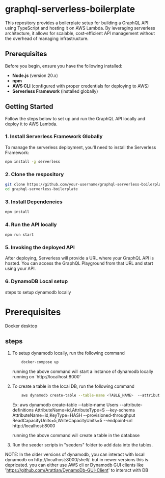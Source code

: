 # graphql-serverless-boilerplate

This repository provides a boilerplate setup for building a GraphQL API using TypeScript and hosting it on AWS Lambda. By leveraging serverless architecture, it allows for scalable, cost-efficient API management without the overhead of managing infrastructure.


## Prerequisites

Before you begin, ensure you have the following installed:

- **Node.js** (version 20.x)
- **npm**
- **AWS CLI** (configured with proper credentials for deploying to AWS)
- **Serverless Framework** (installed globally)

## Getting Started

Follow the steps below to set up and run the GraphQL API locally and deploy it to AWS Lambda.

### 1. Install Serverless Framework Globally

To manage the serverless deployment, you'll need to install the Serverless Framework:

```bash
npm install -g serverless
```

### 2. Clone the respository
```bash
git clone https://github.com/your-username/graphql-serverless-boilerplate.git
cd graphql-serverless-boilerplate
```

### 3. Install Dependencies
```bash
npm install
```

### 4. Run the API locally
```bash
npm run start
```

### 5. Invoking the deployed API
After deploying, Serverless will provide a URL where your GraphQL API is hosted. You can access the GraphQL Playground from that URL and start using your API.


### 6. DynamoDB Local setup
steps to setup dynamodb locally

# Prerequisites
Docker desktop

## steps
1. To setup dynamodb locally, run the following command
    ```bash
        docker-compose up
    ```
    running the above command will start a instance of dynamodb locally running on 'http://localhost:8000'

2. To create a table in the local DB, run the following command
    ```bash
        aws dynamodb create-table --table-name <TABLE_NAME>  --attribute-definitions AttributeName=id,AttributeType=<S | N | B> --key-schema AttributeName=id,KeyType=HASH --provisioned-throughput  ReadCapacityUnits=5,WriteCapacityUnits=5  --endpoint-url <ENDPOINT_URL>
    ``` 
    Ex: 
    aws dynamodb create-table --table-name Users  --attribute-definitions AttributeName=id,AttributeType=S --key-schema AttributeName=id,KeyType=HASH --provisioned-throughput  ReadCapacityUnits=5,WriteCapacityUnits=5  --endpoint-url http://localhost:8000

    running the above command will create a table in the database
3. Run the seeder scripts in "seeders" folder to add data into the tables.

NOTE: In the older versions of dynamodb, you can interact with local dynamodb on http://localhost:8000/shell/. but in newer versions this is depricated. you can either use AWS cli or Dynamodb GUI clients like 'https://github.com/Arattian/DynamoDb-GUI-Client' to interact with DB